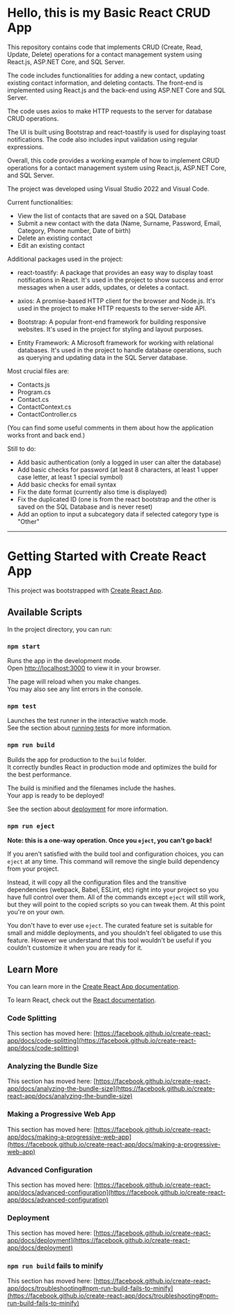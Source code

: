 # Hello, this is my Basic React CRUD App
This repository contains code that implements CRUD (Create, Read, Update, Delete) operations for a contact management system using React.js, ASP.NET Core, and SQL Server. 

The code includes functionalities for adding a new contact, updating existing contact information, and deleting contacts. The front-end is implemented using React.js and the back-end using ASP.NET Core and SQL Server. 

The code uses axios to make HTTP requests to the server for database CRUD operations. 

The UI is built using Bootstrap and react-toastify is used for displaying toast notifications. The code also includes input validation using regular expressions. 

Overall, this code provides a working example of how to implement CRUD operations for a contact management system using React.js, ASP.NET Core, and SQL Server.

The project was developed using Visual Studio 2022 and Visual Code. 

Current functionalities:
- View the list of contacts that are saved on a SQL Database
- Submit a new contact with the data (Name, Surname, Password, Email, Category, Phone number, Date of birth)
- Delete an existing contact
- Edit an existing contact

Additional packages used in the project:

- react-toastify: A package that provides an easy way to display toast notifications in React. It's used in the project to show success and error messages when a user adds, updates, or deletes a contact.

- axios: A promise-based HTTP client for the browser and Node.js. It's used in the project to make HTTP requests to the server-side API.

- Bootstrap: A popular front-end framework for building responsive websites. It's used in the project for styling and layout purposes.

- Entity Framework: A Microsoft framework for working with relational databases. It's used in the project to handle database operations, such as querying and updating data in the SQL Server database.

Most crucial files are: 
- Contacts.js
- Program.cs
- Contact.cs
- ContactContext.cs
- ContactController.cs

(You can find some useful comments in them about how the application works front and back end.)

Still to do:
- Add basic authentication (only a logged in user can alter the database)
- Add basic checks for password (at least 8 characters, at least 1 upper case letter, at least 1 special symbol)
- Add basic checks for email syntax
- Fix the date format (currently also time is displayed)
- Fix the duplicated ID (one is from the react bootstrap and the other is saved on the SQL Database and is never reset)
- Add an option to input a subcategory data if selected category type is "Other"
_________________________________________________________________________________________________________________________________
# Getting Started with Create React App

This project was bootstrapped with [Create React App](https://github.com/facebook/create-react-app).

## Available Scripts

In the project directory, you can run:

### `npm start`

Runs the app in the development mode.\
Open [http://localhost:3000](http://localhost:3000) to view it in your browser.

The page will reload when you make changes.\
You may also see any lint errors in the console.

### `npm test`

Launches the test runner in the interactive watch mode.\
See the section about [running tests](https://facebook.github.io/create-react-app/docs/running-tests) for more information.

### `npm run build`

Builds the app for production to the `build` folder.\
It correctly bundles React in production mode and optimizes the build for the best performance.

The build is minified and the filenames include the hashes.\
Your app is ready to be deployed!

See the section about [deployment](https://facebook.github.io/create-react-app/docs/deployment) for more information.

### `npm run eject`

**Note: this is a one-way operation. Once you `eject`, you can't go back!**

If you aren't satisfied with the build tool and configuration choices, you can `eject` at any time. This command will remove the single build dependency from your project.

Instead, it will copy all the configuration files and the transitive dependencies (webpack, Babel, ESLint, etc) right into your project so you have full control over them. All of the commands except `eject` will still work, but they will point to the copied scripts so you can tweak them. At this point you're on your own.

You don't have to ever use `eject`. The curated feature set is suitable for small and middle deployments, and you shouldn't feel obligated to use this feature. However we understand that this tool wouldn't be useful if you couldn't customize it when you are ready for it.

## Learn More

You can learn more in the [Create React App documentation](https://facebook.github.io/create-react-app/docs/getting-started).

To learn React, check out the [React documentation](https://reactjs.org/).

### Code Splitting

This section has moved here: [https://facebook.github.io/create-react-app/docs/code-splitting](https://facebook.github.io/create-react-app/docs/code-splitting)

### Analyzing the Bundle Size

This section has moved here: [https://facebook.github.io/create-react-app/docs/analyzing-the-bundle-size](https://facebook.github.io/create-react-app/docs/analyzing-the-bundle-size)

### Making a Progressive Web App

This section has moved here: [https://facebook.github.io/create-react-app/docs/making-a-progressive-web-app](https://facebook.github.io/create-react-app/docs/making-a-progressive-web-app)

### Advanced Configuration

This section has moved here: [https://facebook.github.io/create-react-app/docs/advanced-configuration](https://facebook.github.io/create-react-app/docs/advanced-configuration)

### Deployment

This section has moved here: [https://facebook.github.io/create-react-app/docs/deployment](https://facebook.github.io/create-react-app/docs/deployment)

### `npm run build` fails to minify

This section has moved here: [https://facebook.github.io/create-react-app/docs/troubleshooting#npm-run-build-fails-to-minify](https://facebook.github.io/create-react-app/docs/troubleshooting#npm-run-build-fails-to-minify)
